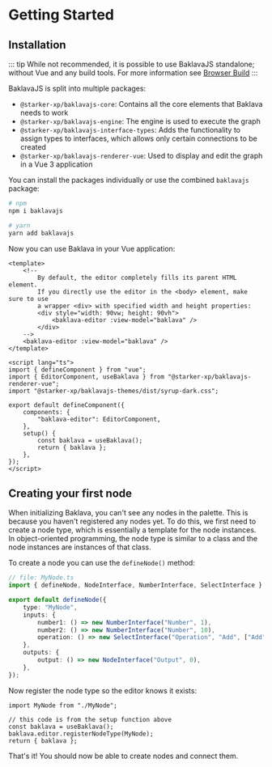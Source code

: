# Getting Started

## Installation

::: tip
While not recommended, it is possible to use BaklavaJS standalone; without Vue and any build tools.
For more information see [Browser Build](./browser-build.md)
:::

BaklavaJS is split into multiple packages:

-   `@starker-xp/baklavajs-core`: Contains all the core elements that Baklava needs to work
-   `@starker-xp/baklavajs-engine`: The engine is used to execute the graph
-   `@starker-xp/baklavajs-interface-types`: Adds the functionality to assign types to interfaces, which allows only certain connections to be created
-   `@starker-xp/baklavajs-renderer-vue`: Used to display and edit the graph in a Vue 3 application

You can install the packages individually or use the combined `baklavajs` package:

```bash
# npm
npm i baklavajs

# yarn
yarn add baklavajs
```

Now you can use Baklava in your Vue application:

```vue
<template>
    <!--
        By default, the editor completely fills its parent HTML element.
        If you directly use the editor in the <body> element, make sure to use
        a wrapper <div> with specified width and height properties:
        <div style="width: 90vw; height: 90vh">
            <baklava-editor :view-model="baklava" />
        </div>
    -->
    <baklava-editor :view-model="baklava" />
</template>

<script lang="ts">
import { defineComponent } from "vue";
import { EditorComponent, useBaklava } from "@starker-xp/baklavajs-renderer-vue";
import "@starker-xp/baklavajs-themes/dist/syrup-dark.css";

export default defineComponent({
    components: {
        "baklava-editor": EditorComponent,
    },
    setup() {
        const baklava = useBaklava();
        return { baklava };
    },
});
</script>
```

## Creating your first node

When initializing Baklava, you can't see any nodes in the palette.
This is because you haven't registered any nodes yet.
To do this, we first need to create a node type, which is essentially a template for the node instances.
In object-oriented programming, the node type is similar to a class and the node instances are instances of that class.

To create a node you can use the `defineNode()` method:

```ts
// file: MyNode.ts
import { defineNode, NodeInterface, NumberInterface, SelectInterface } from "@starker-xp/baklavajs";

export default defineNode({
    type: "MyNode",
    inputs: {
        number1: () => new NumberInterface("Number", 1),
        number2: () => new NumberInterface("Number", 10),
        operation: () => new SelectInterface("Operation", "Add", ["Add", "Subtract"]).setPort(false),
    },
    outputs: {
        output: () => new NodeInterface("Output", 0),
    },
});
```

Now register the node type so the editor knows it exists:

```ts{5}
import MyNode from "./MyNode";

// this code is from the setup function above
const baklava = useBaklava();
baklava.editor.registerNodeType(MyNode);
return { baklava };
```

That's it! You should now be able to create nodes and connect them.
